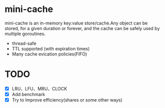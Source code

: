# mini-cache

mini-cache is an in-memory key:value store/cache.Any object can be stored, for a given duration or forever, and the cache can be safely used by multiple goroutines.

- thread-safe
- TTL supported (with expiration times)
- Many cache evication policies(FIFO)

# TODO
- [x] LRU、LFU、MRU、CLOCK
- [x] Add benchmark
- [x] Try to Improve efficiency(shares or some other ways) 